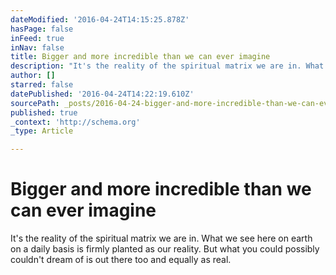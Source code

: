 ```yaml
---
dateModified: '2016-04-24T14:15:25.878Z'
hasPage: false
inFeed: true
inNav: false
title: Bigger and more incredible than we can ever imagine
description: "It's the reality of the spiritual matrix we are in. What we see here on earth on a daily basis is firmly planted as our reality. But what you could possibly couldn't dream of is out there too and equally as real."
author: []
starred: false
datePublished: '2016-04-24T14:22:19.610Z'
sourcePath: _posts/2016-04-24-bigger-and-more-incredible-than-we-can-ever-imagine.md
published: true
_context: 'http://schema.org'
_type: Article

---
```

# Bigger and more incredible than we can ever imagine

It's the reality of the spiritual matrix we are in. What we see here on earth on a daily basis is firmly planted as our reality. But what you could possibly couldn't dream of is out there too and equally as real.